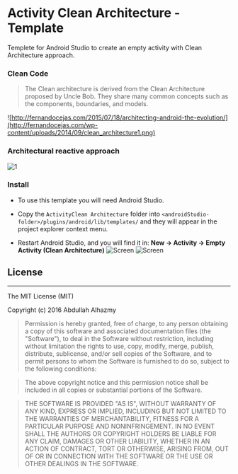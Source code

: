 # Activity Clean Architecture - Template

Templete for Android Studio to create an empty activity with Clean Architecture approach.

### Clean Code
>The Clean  architecture is derived from the Clean Architecture proposed by Uncle Bob. They share many common concepts such as the components, boundaries, and models.

![http://fernandocejas.com/2015/07/18/architecting-android-the-evolution/](http://fernandocejas.com/wp-content/uploads/2014/09/clean_architecture1.png)

### Architectural reactive approach

![1](https://cloud.githubusercontent.com/assets/4659608/15095669/8564453e-14dc-11e6-8cbc-2afd74c76ddf.png)

### Install

* To use this template you will need Android Studio.

* Copy the `ActivityClean Architecture` folder into `<androidStudio-folder>/plugins/android/lib/templates/` and they will appear in the project explorer context menu.
* Restart Android Studio, and you will find it in: **New -> Activity -> Empty Activity (Clean Architecture)**
![Screen](https://cloud.githubusercontent.com/assets/4659608/18235206/7a7e3fb0-7320-11e6-826b-4870d4e70224.png)
![Screen](https://cloud.githubusercontent.com/assets/4659608/18235205/7a7e2eee-7320-11e6-942a-1fdb57fecb6a.png)



## License
------

The MIT License (MIT)

Copyright (c) 2016 Abdullah Alhazmy

> Permission is hereby granted, free of charge, to any person obtaining a copy
of this software and associated documentation files (the "Software"), to deal
in the Software without restriction, including without limitation the rights
to use, copy, modify, merge, publish, distribute, sublicense, and/or sell
copies of the Software, and to permit persons to whom the Software is
furnished to do so, subject to the following conditions:

> The above copyright notice and this permission notice shall be included in all
copies or substantial portions of the Software.

> THE SOFTWARE IS PROVIDED "AS IS", WITHOUT WARRANTY OF ANY KIND, EXPRESS OR
IMPLIED, INCLUDING BUT NOT LIMITED TO THE WARRANTIES OF MERCHANTABILITY,
FITNESS FOR A PARTICULAR PURPOSE AND NONINFRINGEMENT. IN NO EVENT SHALL THE
AUTHORS OR COPYRIGHT HOLDERS BE LIABLE FOR ANY CLAIM, DAMAGES OR OTHER
LIABILITY, WHETHER IN AN ACTION OF CONTRACT, TORT OR OTHERWISE, ARISING FROM,
OUT OF OR IN CONNECTION WITH THE SOFTWARE OR THE USE OR OTHER DEALINGS IN THE
SOFTWARE.
